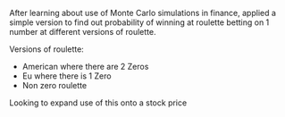After learning about use of Monte Carlo simulations in finance, applied a simple version to find out probability of winning at roulette betting on 1 number at different versions of roulette.

Versions of roulette:
  - American where there are 2 Zeros
  - Eu where there is 1 Zero
  - Non zero roulette
  

Looking to expand use of this onto a stock price

